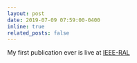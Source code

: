 ```yaml
---
layout: post
date: 2019-07-09 07:59:00-0400
inline: true
related_posts: false
---
```


My first publication ever is live at [IEEE-RAL](https://ieeexplore.ieee.org/document/8758182)

